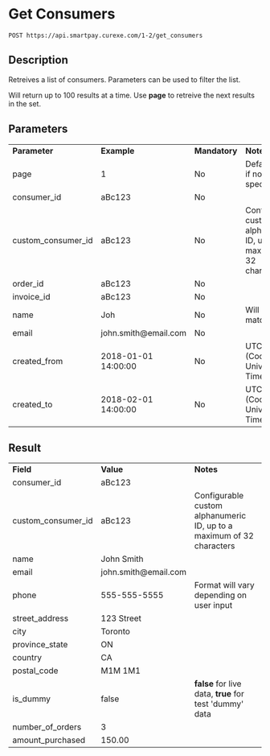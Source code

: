 # Get Consumers

~~~
POST https://api.smartpay.curexe.com/1-2/get_consumers
~~~

## Description

Retreives a list of consumers.  Parameters can be used to filter the list. 

Will return up to 100 results at a time.  Use <b>page</b> to retreive the next results in the set.

## Parameters

<table>
  <tr>
    <td><b>Parameter</b></td>
    <td><b>Example</b></td>
    <td><b>Mandatory</b></td>
    <td><b>Notes</b></td>
  </tr>
  <tr>
    <td>page</td>
    <td>1</td>
    <td>No</td>
    <td>Defaults to 1 if not specified</td>
  </tr>
  <tr>
    <td>consumer_id</td>
    <td>aBc123</td>
    <td>No</td>
    <td></td>
  </tr>
  <tr>
    <td>custom_consumer_id</td>
    <td>aBc123</td>
    <td>No</td>
    <td>Configurable custom alphanumeric ID, up to a maximum of 32 characters</td>
  </tr>
  <tr>
    <td>order_id</td>
    <td>aBc123</td>
    <td>No</td>
    <td></td>
  </tr>
  <tr>
    <td>invoice_id</td>
    <td>aBc123</td>
    <td>No</td>
    <td></td>
  </tr>
  <tr>
    <td>name</td>
    <td>Joh</td>
    <td>No</td>
    <td>Will do partial matches</td>
  </tr>
  <tr>
    <td>email</td>
    <td>john.smith@email.com</td>
    <td>No</td>
    <td></td>
  </tr>
  <tr>
    <td>created_from</td>
    <td>2018-01-01 14:00:00</td>
    <td>No</td>
    <td>UTC (Coordinated Universal Time)</td>
  </tr>
  <tr>
    <td>created_to</td>
    <td>2018-02-01 14:00:00</td>
    <td>No</td>
    <td>UTC (Coordinated Universal Time)</td>
  </tr>
</table>

## Result

<table>
  <tr>
    <td><b>Field</b></td>
    <td><b>Value</b></td>
    <td><b>Notes</b></td>
  </tr>
  <tr>
    <td>consumer_id</td>
    <td>aBc123</td>
    <td></td>
  </tr>
  <tr>
    <td>custom_consumer_id</td>
    <td>aBc123</td>
    <td>Configurable custom alphanumeric ID, up to a maximum of 32 characters</td>
  </tr>
  <tr>
    <td>name</td>
    <td>John Smith</td>
    <td></td>
  </tr>
  <tr>
    <td>email</td>
    <td>john.smith@email.com</td>
    <td></td>
  </tr>
  <tr>
    <td>phone</td>
    <td>555-555-5555</td>
    <td>Format will vary depending on user input</td>
  </tr>
  <tr>
    <td>street_address</td>
    <td>123 Street</td>
    <td></td>
  </tr>
  <tr>
    <td>city</td>
    <td>Toronto</td>
    <td></td>
  </tr>
  <tr>
    <td>province_state</td>
    <td>ON</td>
    <td></td>
  </tr>
  <tr>
    <td>country</td>
    <td>CA</td>
    <td></td>
  </tr>
  <tr>
    <td>postal_code</td>
    <td>M1M 1M1</td>
    <td></td>
  </tr>
  <tr>
    <td>is_dummy</td>
    <td>false</td>
    <td><b>false</b> for live data, <b>true</b> for test 'dummy' data</td>
  </tr>
  <tr>
    <td>number_of_orders</td>
    <td>3</td>
    <td></td>
  </tr>
  <tr>
    <td>amount_purchased</td>
    <td>150.00</td>
    <td></td>
  </tr>
</table>
